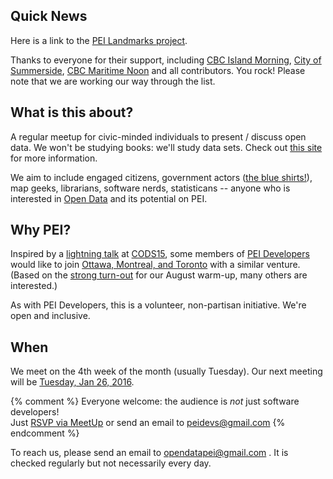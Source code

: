 
## Quick News

Here is a link to the [PEI Landmarks project](http://peidevs.github.io/OpenDataBookClub/landmarks/landmarks.html). 

Thanks to everyone for their support, including [CBC Island Morning](http://www.cbc.ca/islandmorning/), [City of Summerside](http://www.city.summerside.pe.ca/), [CBC Maritime Noon](http://www.cbc.ca/maritimenoon/2016/01/13/a-parking-warning-your-immigration-feedback-maritime-directions/) and all contributors. You rock! Please note that we are working our way through the list.

## What is this about?
A regular meetup for civic-minded individuals to present / discuss open data. We won't be studying books: we'll study data sets. Check out [this site](http://opendatabook.club) for more information.

We aim to include engaged citizens, government actors ([the blue shirts!](http://ruk.ca/content/man-blue-shirt)), map geeks, librarians, software nerds, statisticans -- anyone who is interested in [Open Data](http://thirtyforsixty.blogspot.ca/2015/02/what-is-open-data-part-1.html) and its potential on PEI.

## Why PEI?
Inspired by a [lightning talk](http://kittmcg.github.io/ODO-CODS15/#/) at [CODS15](http://opendatasummit.ca/en/), some members of [PEI Developers](http://peidevs.github.io/) would like to join [Ottawa, Montreal, and Toronto](http://opendatabook.club/#list-of-active-open-data-book-clubs) with a similar venture. (Based on the [strong turn-out](http://www.meetup.com/PEI-Developers/events/223130904/) for our August warm-up, many others are interested.)

As with PEI Developers, this is a volunteer, non-partisan initiative. We're open and inclusive.

## When

We meet on the 4th week of the month (usually Tuesday). Our next meeting will be [Tuesday, Jan 26, 2016](http://www.meetup.com/Open-Data-PEI/events/227801712/).

{% comment %} 
Everyone welcome: the audience is *not* just software developers!  
Just [RSVP via MeetUp](http://www.meetup.com/Open-Data-PEI) or send an email to peidevs@gmail.com
{% endcomment %}

To reach us, please send an email to opendatapei@gmail.com . It is checked regularly but not necessarily every day.

